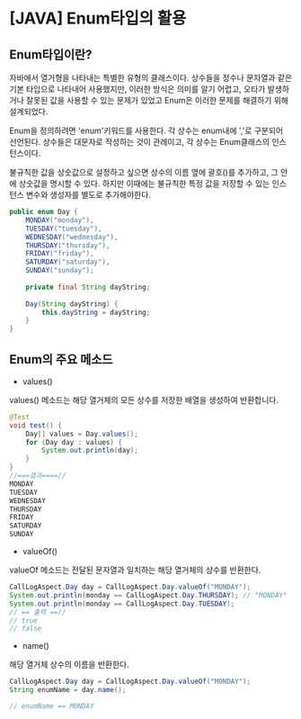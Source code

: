 # [JAVA] Enum타입의 활용

## Enum타입이란? 

자바에서 열거형을 나타내는 특별한 유형의 클래스이다. 
상수들을 정수나 문자열과 같은 기본 타입으로 나타내어 사용했지만, 이러한 방식은 의미를 알기 어렵고, 오타가 발생하거나 잘못된 값을 사용할 수 있는 문제가 있었고 Enum은 이러한 문제를 해결하기 위해 설계되었다. 

Enum을 정의하려면 'enum'키워드를 사용한다. 각 상수는 enum내에 ','로 구분되어 선언된다. 
상수들은 대문자로 작성하는 것이 관례이고, 각 상수는 Enum클래스의 인스턴스이다. 

불규칙한 값을 상숫값으로 설정하고 싶으면 상수의 이름 옆에 괄호()를 추가하고, 그 안에 상숫값을 명시할 수 있다. 하지만 이때에는 불규칙한 특정 값을 저장할 수 있는 인스턴스 변수와 생성자를 별도로 추가해야한다. 

```java
public enum Day {
    MONDAY("monday"),
    TUESDAY("tuesday"),
    WEDNESDAY("wednesday"),
    THURSDAY("thursday"),
    FRIDAY("friday"),
    SATURDAY("saturday"),
    SUNDAY("sunday");
    
    private final String dayString;
    
    Day(String dayString) {
        this.dayString = dayString;
    }
}
```

## Enum의 주요 메소드 

* values() 

values() 메소드는 해당 열거체의 모든 상수를 저장한 배열을 생성하여 반환합니다. 
```java
@Test
void test() {
    Day[] values = Day.values();
    for (Day day : values) {
        System.out.println(day);
    }
}
//===결과====//
MONDAY
TUESDAY
WEDNESDAY
THURSDAY
FRIDAY
SATURDAY
SUNDAY
```
* valueOf()

valueOf 메소드는 전달된 문자열과 일치하는 해당 열거체의 상수를 반환한다. 
```java
CallLogAspect.Day day = CallLogAspect.Day.valueOf("MONDAY");
System.out.println(monday == CallLogAspect.Day.THURSDAY); // "MONDAY"
System.out.println(monday == CallLogAspect.Day.TUESDAY); 
// == 출력 ==//
// true
// false
```

* name()

해당 열거체 상수의 이름을 반환한다.
```java
CallLogAspect.Day day = CallLogAspect.Day.valueOf("MONDAY");
String enumName = day.name();

// enumName == MONDAY
```






